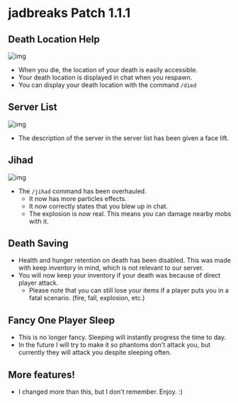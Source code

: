 # jadbreaks Patch 1.1.1

## Death Location Help
![img](https://i.imgur.com/a0isHbw.png)
* When you die, the location of your death is easily accessible.
* Your death location is displayed in chat when you respawn.
* You can display your death location with the command `/died`

## Server List
![img](https://i.imgur.com/EWkG59V.png)
* The description of the server in the server list has been given a face lift.

## Jihad
![img](https://i.imgur.com/kEZ8ejN.png)
* The `/jihad` command has been overhauled.
  * It now has more particles effects.
  * It now correctly states that you blew up in chat.
  * The explosion is now real. This means you can damage nearby mobs with it.

## Death Saving
* Health and hunger retention on death has been disabled. This was made with keep inventory in mind, which is not relevant to our server.
* You will now keep your inventory if your death was because of direct player attack.
  * Please note that you can still lose your items if a player puts you in a fatal scenario. (fire, fall, explosion, etc.)

## Fancy One Player Sleep
* This is no longer fancy. Sleeping will instantly progress the time to day.
* In the future I will try to make it so phantoms don't attack you, but currently they will attack you despite sleeping often.

## More features!
* I changed more than this, but I don't remember. Enjoy. :)
